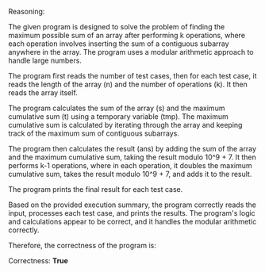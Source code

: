Reasoning:

The given program is designed to solve the problem of finding the maximum possible sum of an array after performing k operations, where each operation involves inserting the sum of a contiguous subarray anywhere in the array. The program uses a modular arithmetic approach to handle large numbers.

The program first reads the number of test cases, then for each test case, it reads the length of the array (n) and the number of operations (k). It then reads the array itself.

The program calculates the sum of the array (s) and the maximum cumulative sum (t) using a temporary variable (tmp). The maximum cumulative sum is calculated by iterating through the array and keeping track of the maximum sum of contiguous subarrays.

The program then calculates the result (ans) by adding the sum of the array and the maximum cumulative sum, taking the result modulo 10^9 + 7. It then performs k-1 operations, where in each operation, it doubles the maximum cumulative sum, takes the result modulo 10^9 + 7, and adds it to the result.

The program prints the final result for each test case.

Based on the provided execution summary, the program correctly reads the input, processes each test case, and prints the results. The program's logic and calculations appear to be correct, and it handles the modular arithmetic correctly.

Therefore, the correctness of the program is:

Correctness: **True**